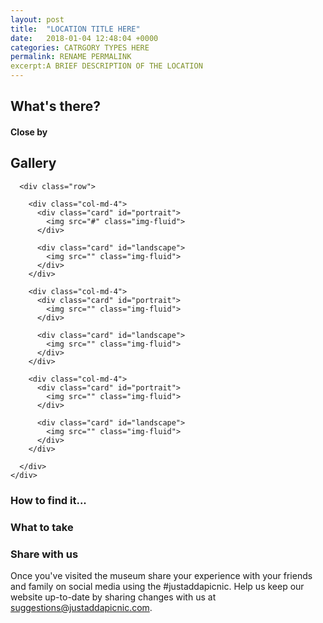 ```yaml
---
layout: post
title:  "LOCATION TITLE HERE"
date:   2018-01-04 12:48:04 +0000
categories: CATRGORY TYPES HERE
permalink: RENAME PERMALINK
excerpt:A BRIEF DESCRIPTION OF THE LOCATION
---
```


## What's there?

#### Close by

## Gallery

<div class="container">

      <div class="row">

        <div class="col-md-4">
          <div class="card" id="portrait">
            <img src="#" class="img-fluid">
          </div>

          <div class="card" id="landscape">
            <img src="" class="img-fluid">
          </div>
        </div>

        <div class="col-md-4">
          <div class="card" id="portrait">
            <img src="" class="img-fluid">
          </div>

          <div class="card" id="landscape">
            <img src="" class="img-fluid">
          </div>
        </div>

        <div class="col-md-4">
          <div class="card" id="portrait">
            <img src="" class="img-fluid">
          </div>

          <div class="card" id="landscape">
            <img src="" class="img-fluid">
          </div>
        </div>
        
      </div>      
    </div>


### How to find it...


### What to take


### Share with us
Once you've visited the museum share your experience with your friends and family on social media using the #justaddapicnic.  Help us keep our website up-to-date by sharing changes with us at suggestions@justaddapicnic.com. 
